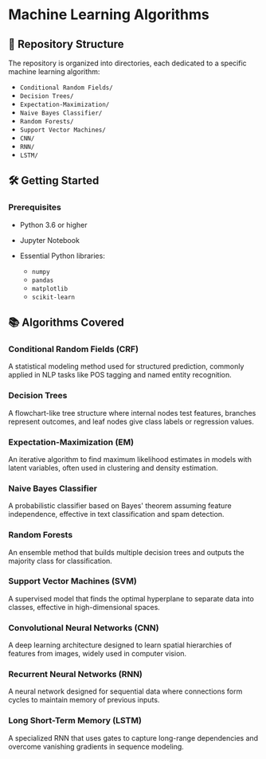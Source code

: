 
# Machine Learning Algorithms


## 📁 Repository Structure

The repository is organized into directories, each dedicated to a specific machine learning algorithm:

* `Conditional Random Fields/`
* `Decision Trees/`
* `Expectation-Maximization/`
* `Naive Bayes Classifier/`
* `Random Forests/`
* `Support Vector Machines/`
*  `CNN/`
*  `RNN/`
*  `LSTM/`

## 🛠️ Getting Started

### Prerequisites

* Python 3.6 or higher
* Jupyter Notebook
* Essential Python libraries:

  * `numpy`
  * `pandas`
  * `matplotlib`
  * `scikit-learn`


## 📚 Algorithms Covered

### Conditional Random Fields (CRF)
A statistical modeling method used for structured prediction, commonly applied in NLP tasks like POS tagging and named entity recognition.

### Decision Trees
A flowchart-like tree structure where internal nodes test features, branches represent outcomes, and leaf nodes give class labels or regression values.

### Expectation-Maximization (EM)
An iterative algorithm to find maximum likelihood estimates in models with latent variables, often used in clustering and density estimation.

### Naive Bayes Classifier
A probabilistic classifier based on Bayes' theorem assuming feature independence, effective in text classification and spam detection.

### Random Forests
An ensemble method that builds multiple decision trees and outputs the majority class for classification.

### Support Vector Machines (SVM)
A supervised model that finds the optimal hyperplane to separate data into classes, effective in high-dimensional spaces.

### Convolutional Neural Networks (CNN)
A deep learning architecture designed to learn spatial hierarchies of features from images, widely used in computer vision.

### Recurrent Neural Networks (RNN)
A neural network designed for sequential data where connections form cycles to maintain memory of previous inputs.

### Long Short-Term Memory (LSTM)
A specialized RNN that uses gates to capture long-range dependencies and overcome vanishing gradients in sequence modeling.


